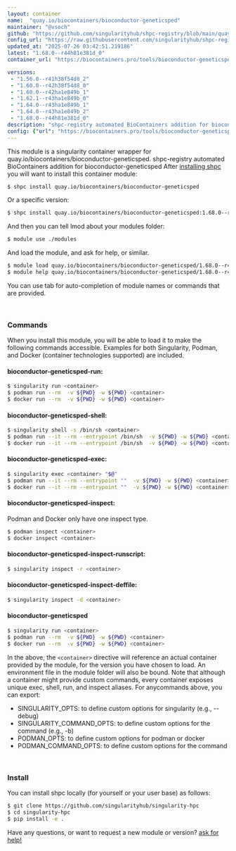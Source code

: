 ```yaml
---
layout: container
name:  "quay.io/biocontainers/bioconductor-geneticsped"
maintainer: "@vsoch"
github: "https://github.com/singularityhub/shpc-registry/blob/main/quay.io/biocontainers/bioconductor-geneticsped/container.yaml"
config_url: "https://raw.githubusercontent.com/singularityhub/shpc-registry/main/quay.io/biocontainers/bioconductor-geneticsped/container.yaml"
updated_at: "2025-07-26 03:42:51.219186"
latest: "1.68.0--r44h81e381d_0"
container_url: "https://biocontainers.pro/tools/bioconductor-geneticsped"

versions:
 - "1.56.0--r41h38f54d8_2"
 - "1.60.0--r42h38f54d8_0"
 - "1.60.0--r42ha1e849b_1"
 - "1.62.1--r43ha1e849b_0"
 - "1.64.0--r43ha1e849b_1"
 - "1.64.0--r43ha1e849b_2"
 - "1.68.0--r44h81e381d_0"
description: "shpc-registry automated BioContainers addition for bioconductor-geneticsped"
config: {"url": "https://biocontainers.pro/tools/bioconductor-geneticsped", "maintainer": "@vsoch", "description": "shpc-registry automated BioContainers addition for bioconductor-geneticsped", "latest": {"1.68.0--r44h81e381d_0": "sha256:aefba8b65c311a9f8207e3589c09f806a0102fe2574cf6a962138419e841fe4d"}, "tags": {"1.56.0--r41h38f54d8_2": "sha256:f1eec506d1fd6f2e369b2e8eea8f3d8f49693ef08952429ee63676de432e2277", "1.60.0--r42h38f54d8_0": "sha256:4b337e642b65ba084cec459117899c701e7f9f9ef4643d359437f157946beb2a", "1.60.0--r42ha1e849b_1": "sha256:548a349569ada3daa7e896f283da1ffe0f7094edd7e0ce2e53cbfc03b5c5641f", "1.62.1--r43ha1e849b_0": "sha256:a48dbe38314d756baf1fb8b2e29034b9d9f062b288a41c7fc96522eca65a2a9b", "1.64.0--r43ha1e849b_1": "sha256:4130422fdb279d255725ecd93a6c3c32198f058cc2f93b57293918ee0e17e83f", "1.64.0--r43ha1e849b_2": "sha256:4412826da0b7c5d177855c06a578849eb0aeb49aca68f1daa407fb02eac7d1e3", "1.68.0--r44h81e381d_0": "sha256:aefba8b65c311a9f8207e3589c09f806a0102fe2574cf6a962138419e841fe4d"}, "docker": "quay.io/biocontainers/bioconductor-geneticsped"}
---
```


This module is a singularity container wrapper for quay.io/biocontainers/bioconductor-geneticsped.
shpc-registry automated BioContainers addition for bioconductor-geneticsped
After [installing shpc](#install) you will want to install this container module:


```bash
$ shpc install quay.io/biocontainers/bioconductor-geneticsped
```

Or a specific version:

```bash
$ shpc install quay.io/biocontainers/bioconductor-geneticsped:1.68.0--r44h81e381d_0
```

And then you can tell lmod about your modules folder:

```bash
$ module use ./modules
```

And load the module, and ask for help, or similar.

```bash
$ module load quay.io/biocontainers/bioconductor-geneticsped/1.68.0--r44h81e381d_0
$ module help quay.io/biocontainers/bioconductor-geneticsped/1.68.0--r44h81e381d_0
```

You can use tab for auto-completion of module names or commands that are provided.

<br>

### Commands

When you install this module, you will be able to load it to make the following commands accessible.
Examples for both Singularity, Podman, and Docker (container technologies supported) are included.

#### bioconductor-geneticsped-run:

```bash
$ singularity run <container>
$ podman run --rm  -v ${PWD} -w ${PWD} <container>
$ docker run --rm  -v ${PWD} -w ${PWD} <container>
```

#### bioconductor-geneticsped-shell:

```bash
$ singularity shell -s /bin/sh <container>
$ podman run --it --rm --entrypoint /bin/sh  -v ${PWD} -w ${PWD} <container>
$ docker run --it --rm --entrypoint /bin/sh  -v ${PWD} -w ${PWD} <container>
```

#### bioconductor-geneticsped-exec:

```bash
$ singularity exec <container> "$@"
$ podman run --it --rm --entrypoint ""  -v ${PWD} -w ${PWD} <container> "$@"
$ docker run --it --rm --entrypoint ""  -v ${PWD} -w ${PWD} <container> "$@"
```

#### bioconductor-geneticsped-inspect:

Podman and Docker only have one inspect type.

```bash
$ podman inspect <container>
$ docker inspect <container>
```

#### bioconductor-geneticsped-inspect-runscript:

```bash
$ singularity inspect -r <container>
```

#### bioconductor-geneticsped-inspect-deffile:

```bash
$ singularity inspect -d <container>
```



#### bioconductor-geneticsped

```bash
$ singularity run <container>
$ podman run --rm  -v ${PWD} -w ${PWD} <container>
$ docker run --rm  -v ${PWD} -w ${PWD} <container>
```


In the above, the `<container>` directive will reference an actual container provided
by the module, for the version you have chosen to load. An environment file in the
module folder will also be bound. Note that although a container
might provide custom commands, every container exposes unique exec, shell, run, and
inspect aliases. For anycommands above, you can export:

 - SINGULARITY_OPTS: to define custom options for singularity (e.g., --debug)
 - SINGULARITY_COMMAND_OPTS: to define custom options for the command (e.g., -b)
 - PODMAN_OPTS: to define custom options for podman or docker
 - PODMAN_COMMAND_OPTS: to define custom options for the command

<br>

### Install

You can install shpc locally (for yourself or your user base) as follows:

```bash
$ git clone https://github.com/singularityhub/singularity-hpc
$ cd singularity-hpc
$ pip install -e .
```

Have any questions, or want to request a new module or version? [ask for help!](https://github.com/singularityhub/singularity-hpc/issues)